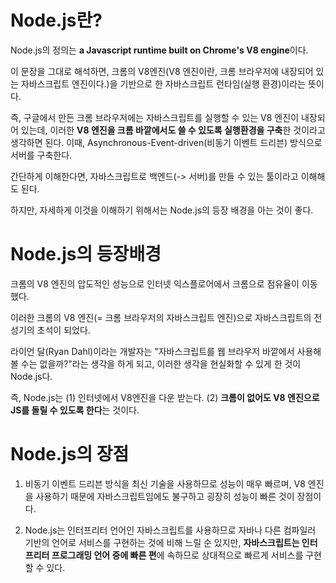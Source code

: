 # Node.js란?
Node.js의 정의는 **a Javascript runtime built on Chrome's V8 engine**이다.

이 문장을 그대로 해석하면, 크롬의 V8엔진(V8 엔진이란, 크롬 브라우저에 내장되어 있는 자바스크립트 엔진이다.)을 기반으로 한 자바스크립트 런타임(실행 환경)이라는 뜻이다.

즉, 구글에서 만든 크롬 브라우저에는 자바스크립트를 실행할 수 있는 V8 엔진이 내장되어 있는데, 이러한 **V8 엔진을 크롬 바깥에서도 쓸 수 있도록 실행환경을 구축**한 것이라고 생각하면 된다. 이때, Asynchronous-Event-driven(비동기 이벤트 드리븐) 방식으로 서버를 구축한다.

간단하게 이해한다면, 자바스크립트로 백엔드(-> 서버)를 만들 수 있는 툴이라고 이해해도 된다.

하지만, 자세하게 이것을 이해하기 위해서는 Node.js의 등장 배경을 아는 것이 좋다.

# Node.js의 등장배경
크롬의 V8 엔진의 압도적인 성능으로 인터넷 익스플로어에서 크롬으로 점유율이 이동했다. 

이러한 크롬의 V8 엔진(= 크롬 브라우저의 자바스크립트 엔진)으로 자바스크립트의 전성기의 초석이 되었다.

라이언 달(Ryan Dahl)이라는 개발자는 "자바스크립트를 웹 브라우저 바깥에서 사용해볼 수는 없을까?"라는 생각을 하게 되고, 이러한 생각을 현실화할 수 있게 한 것이 Node.js다.

즉, Node.js는 (1) 인터넷에서 V8엔진을 다운 받는다. (2) **크롬이 없어도 V8 엔진으로 JS를 돌릴 수 있도록 한다**는 것이다.

# Node.js의 장점
1. 비동기 이벤트 드리븐 방식을 최신 기술을 사용하므로 성능이 매우 빠르며, V8 엔진을 사용하기 때문에 자바스크립트임에도 불구하고 굉장히 성능이 빠른 것이 장점이다.

2. Node.js는 인터프리터 언어인 자바스크립트를 사용하므로 자바나 다른 컴파일러 기반의 언어로 서비스를 구현하는 것에 비해 느릴 순 있지만, **자바스크립트는 인터프리터 프로그래밍 언어 중에 빠른 편**에 속하므로 상대적으로 빠르게 서비스를 구현할 수 있다.
